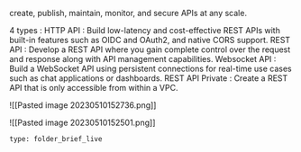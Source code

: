create, publish, maintain, monitor, and secure APIs at any scale.

4 types : 
	HTTP API : 
			Build low-latency and cost-effective REST APIs with built-in features such as OIDC and OAuth2, and native CORS support.
	REST API : 
			Develop a REST API where you gain complete control over the request and response along with API management capabilities.
	Websocket API : 
			Build a WebSocket API using persistent connections for real-time use cases such as chat applications or dashboards.
	REST API Private :
			Create a REST API that is only accessible from within a VPC.

![[Pasted image 20230510152736.png]]

![[Pasted image 20230510152501.png]]


 
```ccard
type: folder_brief_live
```
 

